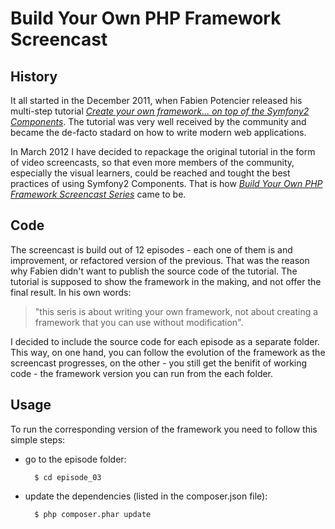 # Build Your Own PHP Framework Screencast

## History

It all started in the December 2011, when Fabien Potencier released his multi-step tutorial [*Create your own framework... on top of the Symfony2 Components*](http://fabien.potencier.org/article/50/create-your-own-framework-on-top-of-the-symfony2-components-part-1). The tutorial was very well received by the community and became the de-facto stadard on how to write modern web applications.

In March 2012 I have decided to repackage the original tutorial in the form of video screencasts, so that even more members of the community, especially the visual learners, could be reached and tought the best practices of using Symfony2 Components. That is how [*Build Your Own PHP Framework Screencast Series*](http://object-oriented-php.com/2012/03/screencast-series-creating-own-php-framework-using-symfony2-components-episode-1/) came to be.

## Code

The screencast is build out of 12 episodes - each one of them is and improvement, or refactored version of the previous. That was the reason why Fabien didn't want to publish the source code of the tutorial. The tutorial is supposed to show the framework in the making, and not offer the final result. In his own words: 
>"this seris is about writing your own framework, not about creating a framework that you can use without modification".

I decided to include the source code for each episode as a separate folder. This way, on one hand, you can follow the evolution of the framework as the screencast progresses, on the other - you still get the benifit of working code - the framework version you can run from the each folder.

## Usage

To run the corresponding version of the framework you need to follow this simple steps: 

- go to the episode folder:

		$ cd episode_03
		
- update the dependencies (listed in the composer.json file):

		$ php composer.phar update
		